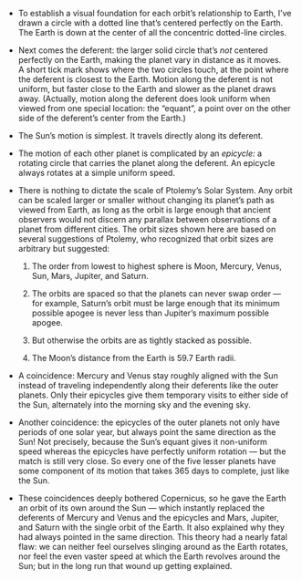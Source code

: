 
* To establish a visual foundation for each orbit’s relationship to Earth,
  I’ve drawn a circle with a dotted line
  that’s centered perfectly on the Earth.
  The Earth is down at the center
  of all the concentric dotted-line circles.

* Next comes the deferent:
  the larger solid circle that’s *not* centered perfectly on the Earth,
  making the planet vary in distance as it moves.
  A short tick mark shows where the two circles touch,
  at the point where the deferent is closest to the Earth.
  Motion along the deferent is not uniform,
  but faster close to the Earth and slower as the planet draws away.
  (Actually, motion along the deferent does look uniform
  when viewed from one special location: the “equant”,
  a point over on the other side of the deferent’s center from the Earth.)

* The Sun’s motion is simplest.
  It travels directly along its deferent.

* The motion of each other planet is complicated by an *epicycle:*
  a rotating circle that carries the planet along the deferent.
  An epicycle always rotates at a simple uniform speed.

* There is nothing to dictate the scale of Ptolemy’s Solar System.
  Any orbit can be scaled larger or smaller
  without changing its planet’s path as viewed from Earth,
  as long as the orbit is large enough
  that ancient observers would not discern any parallax
  between observations of a planet from different cities.
  The orbit sizes shown here are based on several suggestions of Ptolemy,
  who recognized that orbit sizes are arbitrary but suggested:

  1. The order from lowest to highest sphere
     is Moon, Mercury, Venus, Sun, Mars, Jupiter, and Saturn.

  2. The orbits are spaced so that the planets can never swap order —
     for example, Saturn’s orbit must be large enough
     that its minimum possible apogee
     is never less than Jupiter’s maximum possible apogee.

  3. But otherwise the orbits are as tightly stacked as possible.

  4. The Moon’s distance from the Earth is 59.7 Earth radii.

* A coincidence:
  Mercury and Venus stay roughly aligned with the Sun
  instead of traveling independently along their deferents
  like the outer planets.
  Only their epicycles give them temporary visits to either side of the Sun,
  alternately into the morning sky and the evening sky.

* Another coincidence:
  the epicycles of the outer planets not only have periods of one solar year,
  but always point the same direction as the Sun!
  Not precisely, because the Sun’s equant gives it non-uniform speed
  whereas the epicycles have perfectly uniform rotation —
  but the match is still very close.
  So every one of the five lesser planets
  have some component of its motion
  that takes 365 days to complete, just like the Sun.

* These coincidences deeply bothered Copernicus,
  so he gave the Earth an orbit of its own around the Sun —
  which instantly replaced the deferents of Mercury and Venus
  and the epicycles and Mars, Jupiter, and Saturn
  with the single orbit of the Earth.
  It also explained why they had always pointed in the same direction.
  This theory had a nearly fatal flaw:
  we can neither feel ourselves slinging around as the Earth rotates,
  nor feel the even vaster speed at which the Earth revolves around the Sun;
  but in the long run that wound up getting explained.
